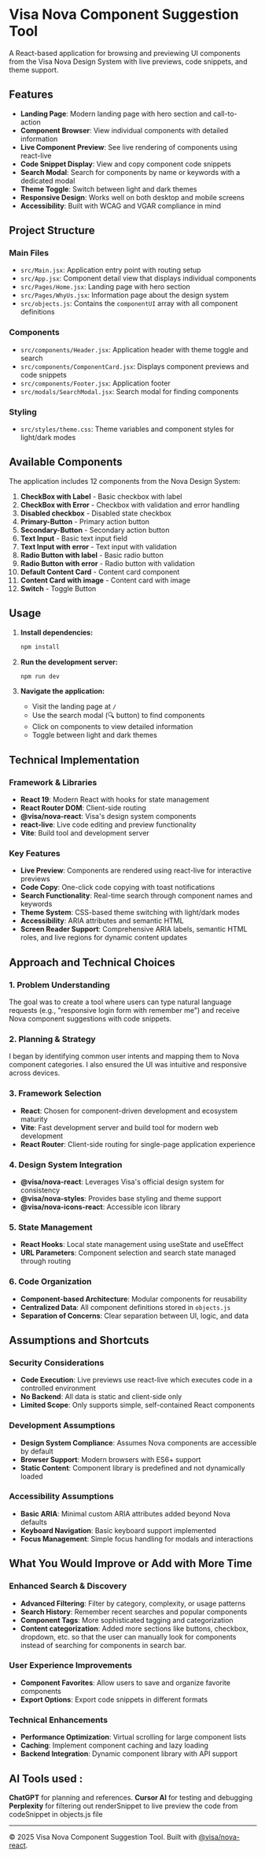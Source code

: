 # Visa Nova Component Suggestion Tool

A React-based application for browsing and previewing UI components from the Visa Nova Design System with live previews, code snippets, and theme support.

## Features

- **Landing Page**: Modern landing page with hero section and call-to-action
- **Component Browser**: View individual components with detailed information
- **Live Component Preview**: See live rendering of components using react-live
- **Code Snippet Display**: View and copy component code snippets
- **Search Modal**: Search for components by name or keywords with a dedicated modal
- **Theme Toggle**: Switch between light and dark themes
- **Responsive Design**: Works well on both desktop and mobile screens
- **Accessibility**: Built with WCAG and VGAR compliance in mind

## Project Structure

### Main Files

- `src/Main.jsx`: Application entry point with routing setup
- `src/App.jsx`: Component detail view that displays individual components
- `src/Pages/Home.jsx`: Landing page with hero section
- `src/Pages/WhyUs.jsx`: Information page about the design system
- `src/objects.js`: Contains the `componentUI` array with all component definitions

### Components

- `src/components/Header.jsx`: Application header with theme toggle and search
- `src/components/ComponentCard.jsx`: Displays component previews and code snippets
- `src/components/Footer.jsx`: Application footer
- `src/modals/SearchModal.jsx`: Search modal for finding components

### Styling

- `src/styles/theme.css`: Theme variables and component styles for light/dark modes

## Available Components

The application includes 12 components from the Nova Design System:

1. **CheckBox with Label** - Basic checkbox with label
2. **CheckBox with Error** - Checkbox with validation and error handling
3. **Disabled checkbox** - Disabled state checkbox
4. **Primary-Button** - Primary action button
5. **Secondary-Button** - Secondary action button
6. **Text Input** - Basic text input field
7. **Text Input with error** - Text input with validation
8. **Radio Button with label** - Basic radio button
9. **Radio Button with error** - Radio button with validation
10. **Default Content Card** - Content card component
11. **Content Card with image** - Content card with image
12. **Switch** - Toggle Button

## Usage

1. **Install dependencies:**

   ```bash
   npm install
   ```

2. **Run the development server:**

   ```bash
   npm run dev
   ```

3. **Navigate the application:**
   - Visit the landing page at `/`
   - Use the search modal (🔍 button) to find components
   - Click on components to view detailed information
   - Toggle between light and dark themes

## Technical Implementation

### Framework & Libraries

- **React 19**: Modern React with hooks for state management
- **React Router DOM**: Client-side routing
- **@visa/nova-react**: Visa's design system components
- **react-live**: Live code editing and preview functionality
- **Vite**: Build tool and development server

### Key Features

- **Live Preview**: Components are rendered using react-live for interactive previews
- **Code Copy**: One-click code copying with toast notifications
- **Search Functionality**: Real-time search through component names and keywords
- **Theme System**: CSS-based theme switching with light/dark modes
- **Accessibility**: ARIA attributes and semantic HTML
- **Screen Reader Support**: Comprehensive ARIA labels, semantic HTML roles, and live regions for dynamic content updates

## Approach and Technical Choices

### 1. Problem Understanding

The goal was to create a tool where users can type natural language requests (e.g., "responsive login form with remember me") and receive Nova component suggestions with code snippets.

### 2. Planning & Strategy

I began by identifying common user intents and mapping them to Nova component categories. I also ensured the UI was intuitive and responsive across devices.

### 3. Framework Selection

- **React**: Chosen for component-driven development and ecosystem maturity
- **Vite**: Fast development server and build tool for modern web development
- **React Router**: Client-side routing for single-page application experience

### 4. Design System Integration

- **@visa/nova-react**: Leverages Visa's official design system for consistency
- **@visa/nova-styles**: Provides base styling and theme support
- **@visa/nova-icons-react**: Accessible icon library

### 5. State Management

- **React Hooks**: Local state management using useState and useEffect
- **URL Parameters**: Component selection and search state managed through routing

### 6. Code Organization

- **Component-based Architecture**: Modular components for reusability
- **Centralized Data**: All component definitions stored in `objects.js`
- **Separation of Concerns**: Clear separation between UI, logic, and data

## Assumptions and Shortcuts

### Security Considerations

- **Code Execution**: Live previews use react-live which executes code in a controlled environment
- **No Backend**: All data is static and client-side only
- **Limited Scope**: Only supports simple, self-contained React components

### Development Assumptions

- **Design System Compliance**: Assumes Nova components are accessible by default
- **Browser Support**: Modern browsers with ES6+ support
- **Static Content**: Component library is predefined and not dynamically loaded

### Accessibility Assumptions

- **Basic ARIA**: Minimal custom ARIA attributes added beyond Nova defaults
- **Keyboard Navigation**: Basic keyboard support implemented
- **Focus Management**: Simple focus handling for modals and interactions

## What You Would Improve or Add with More Time

### Enhanced Search & Discovery

- **Advanced Filtering**: Filter by category, complexity, or usage patterns
- **Search History**: Remember recent searches and popular components
- **Component Tags**: More sophisticated tagging and categorization
- **Content categorization**: Added more sections like buttons, checkbox, dropdown, etc. so that the user can manually look for components instead of searching for components in search bar.

### User Experience Improvements

- **Component Favorites**: Allow users to save and organize favorite components
- **Export Options**: Export code snippets in different formats

### Technical Enhancements

- **Performance Optimization**: Virtual scrolling for large component lists
- **Caching**: Implement component caching and lazy loading
- **Backend Integration**: Dynamic component library with API support

## AI Tools used :

**ChatGPT** for planning and references.
**Cursor AI** for testing and debugging
**Perplexity** for filtering out renderSnippet to live preview the code from codeSnippet in objects.js file

---

© 2025 Visa Nova Component Suggestion Tool. Built with [@visa/nova-react](https://www.npmjs.com/package/@visa/nova-react).
